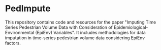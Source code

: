# PedImpute
This repository contains code and resources for the paper "Imputing Time Series Pedestrian Volume Data with Consideration of Epidemiological-Environmental (EpiEnv) Variables". It includes methodologies for data imputation in time-series pedestrian volume data considering EpiEnv factors.
